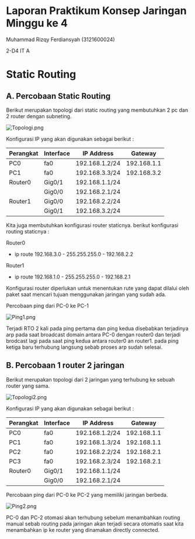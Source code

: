 # Laporan Praktikum Konsep Jaringan Minggu ke 4

Muhammad Rizqy Ferdiansyah (3121600024)

2-D4 IT A

# Static Routing

## A. Percobaan Static Routing

Berikut merupakan topologi dari static routing yang membutuhkan 2 pc dan 2 router dengan subneting.

![Topologi.png](https://i.postimg.cc/ZnJ0kxVh/Topologi.png)

Konfigurasi IP yang akan digunakan sebagai berikut :

| Perangkat | Interface | IP Address     | Gateway     |
| --------- | --------- | -------------- | ----------- |
| PC0       | fa0       | 192.168.1.2/24 | 192.168.1.1 |
| PC1       | fa0       | 192.168.3.3/24 | 192.168.3.2 |
| Router0   | Gig0/1    | 192.168.1.1/24 |             |
|           | Gig0/0    | 192.168.2.1/24 |             |
| Router1   | Gig0/0    | 192.168.2.2/24 |             |
|           | Gig0/1    | 192.168.3.2/24 |             |

Kita juga membutuhkan konfigurasi router staticnya. berikut konfigurasi routing staticnya :

Router0

- ip route 192.168.3.0 - 255.255.255.0 - 192.168.2.2

Router1

- ip route 192.168.1.0 - 255.255.255.0 - 192.168.2.1

Konfigurasi router diperlukan untuk menentukan rute yang dapat dilalui oleh paket saat mencari tujuan menggunakan jaringan yang sudah ada.

Percobaan ping dari PC-0 ke PC-1

![Ping1.png](https://i.postimg.cc/fLbZNqYZ/Ping1.png)

Terjadi RTO 2 kali pada ping pertama dan ping kedua disebabkan terjadinya arp pada saat broadcast domain antara PC-0 dengan router0 dan terjadi brodcast lagi pada saat ping kedua antara router0 an router1. pada ping ketiga baru terhubung langsung sebab proses arp sudah selesai.

## B. Percobaan 1 router 2 jaringan

Berikut merupakan topologi dari 2 jaringan yang terhubung ke sebuah router yang sama.

![Topologi2.png](https://i.postimg.cc/XJgx0391/Topologi2.png)

Konfigurasi IP yang akan digunakan sebagai berikut :

| Perangkat | Interface | IP Address     | Gateway     |
| --------- | --------- | -------------- | ----------- |
| PC0       | fa0       | 192.168.1.2/24 | 192.168.1.1 |
| PC1       | fa0       | 192.168.1.3/24 | 192.168.1.1 |
| PC2       | fa0       | 192.168.2.2/24 | 192.168.2.1 |
| PC3       | fa0       | 192.168.2.3/24 | 192.168.2.1 |
| Router0   | Gig0/1    | 192.168.1.1/24 |             |
|           | Gig0/0    | 192.168.2.1/24 |             |

Percobaan ping dari PC-0 ke PC-2 yang memiliki jaringan berbeda.

![Ping2.png](https://i.postimg.cc/qvZLkjh0/Ping2.png)

PC-0 dan PC-2 otomasi akan terhubung sebelum menambahkan routing manual sebab routing pada jaringan akan terjadi secara otomatis saat kita menambahkan ip ke router yang dinamakan directly connected.
